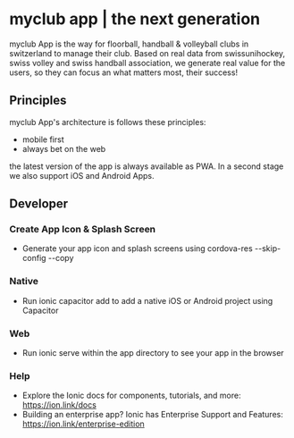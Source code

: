 # myclub app | the next generation

myclub App is the way for floorball, handball & volleyball clubs in switzerland to manage their club. Based on real data from swissunihockey, swiss volley and swiss handball association, we generate real value for the users, so they can focus an what matters most, their success!

## Principles

myclub App's architecture is follows these principles:

- mobile first
- always bet on the web

the latest version of the app is always available as PWA. In a second stage we also support iOS and Android Apps.

## Developer

### Create App Icon & Splash Screen

- Generate your app icon and splash screens using cordova-res --skip-config --copy

### Native

- Run ionic capacitor add to add a native iOS or Android project using Capacitor

### Web

- Run ionic serve within the app directory to see your app in the browser

### Help

- Explore the Ionic docs for components, tutorials, and more: https://ion.link/docs
- Building an enterprise app? Ionic has Enterprise Support and Features: https://ion.link/enterprise-edition
